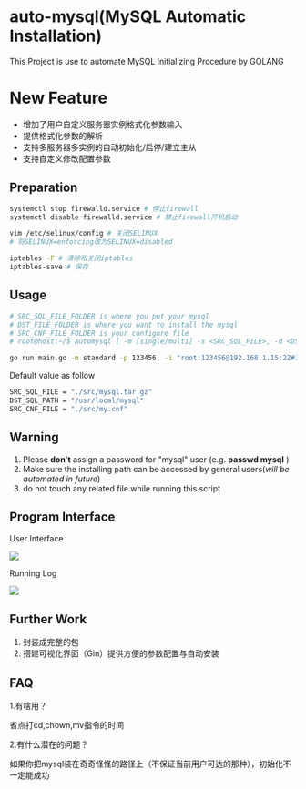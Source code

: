# auto-mysql(MySQL Automatic Installation)

This Project is use to automate MySQL Initializing Procedure by GOLANG

# New Feature
* 增加了用户自定义服务器实例格式化参数输入
* 提供格式化参数的解析
* 支持多服务器多实例的自动初始化/启停/建立主从
* 支持自定义修改配置参数

## Preparation
```bash
systemctl stop firewalld.service # 停止firewall
systemctl disable firewalld.service # 禁止firewall开机启动

vim /etc/selinux/config # 关闭SELINUX
# 将SELINUX=enforcing改为SELINUX=disabled

iptables -F # 清除和关闭iptables
iptables-save # 保存
```

## Usage
``` bash
# SRC_SQL_FILE_FOLDER is where you put your mysql
# DST_FILE_FOLDER is where you want to install the mysql
# SRC_CNF_FILE_FOLDER is your configure file 
# root@host:~/$ automysql [ -m [single/multi] -s <SRC_SQL_FILE>, -d <DST_SQL_PATH>, -c <SRC_CNF_FILE> ] # WARNING!!! NOW DEPRECATED

go run main.go -m standard -p 123456  -i "root:123456@192.168.1.15:22#3306|3307;root:123456@192.168.1.14:22"
```

Default value as follow

```bash
SRC_SQL_FILE = "./src/mysql.tar.gz"
DST_SQL_PATH = "/usr/local/mysql"
SRC_CNF_FILE = "./src/my.cnf"
```

## Warning

1. Please **don't** assign a password for "mysql" user (e.g. **passwd mysql** )
2. Make sure the installing path can be accessed by general users(*will be automated in future*)
3. do not touch any related file while running this script



## Program Interface

User Interface

![](static/imgs/1.png)

Running Log

![](static/imgs/2.png)




## Further Work

1. 封装成完整的包
2. 搭建可视化界面（Gin）提供方便的参数配置与自动安装




## FAQ

1.有啥用？

省点打cd,chown,mv指令的时间

2.有什么潜在的问题？

如果你把mysql装在奇奇怪怪的路径上（不保证当前用户可达的那种），初始化不一定能成功

